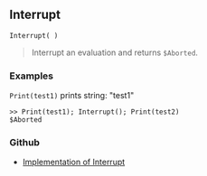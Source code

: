 ## Interrupt

```
Interrupt( )
```
 
> Interrupt an evaluation and returns `$Aborted`.  

### Examples

`Print(test1)` prints string: "test1"

```
>> Print(test1); Interrupt(); Print(test2)
$Aborted
```

### Github

* [Implementation of Interrupt](https://github.com/axkr/symja_android_library/blob/master/symja_android_library/matheclipse-core/src/main/java/org/matheclipse/core/builtin/Programming.java#L1236) 
